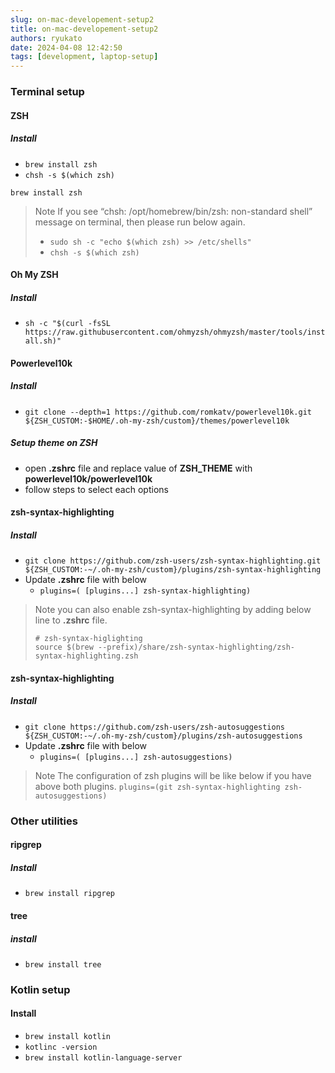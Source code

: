 ```yaml
---
slug: on-mac-developement-setup2
title: on-mac-developement-setup2
authors: ryukato
date: 2024-04-08 12:42:50
tags: [development, laptop-setup]
---
```


<!-- truncate -->

### Terminal setup

#### ZSH

##### Install

- `brew install zsh`
- `chsh -s $(which zsh)`

```
brew install zsh
```

> Note
> If you see “chsh: /opt/homebrew/bin/zsh: non-standard shell” message on terminal, then please run below again.
>
> - `sudo sh -c "echo $(which zsh) >> /etc/shells"`
> - `chsh -s $(which zsh)`

#### Oh My ZSH

##### Install

- `sh -c "$(curl -fsSL https://raw.githubusercontent.com/ohmyzsh/ohmyzsh/master/tools/install.sh)"`

#### Powerlevel10k

##### Install

- `git clone --depth=1 https://github.com/romkatv/powerlevel10k.git ${ZSH_CUSTOM:-$HOME/.oh-my-zsh/custom}/themes/powerlevel10k`

##### Setup theme on ZSH

- open **.zshrc** file and replace value of **ZSH_THEME** with **powerlevel10k/powerlevel10k**
- follow steps to select each options

#### zsh-syntax-highlighting

##### Install

- `git clone https://github.com/zsh-users/zsh-syntax-highlighting.git ${ZSH_CUSTOM:-~/.oh-my-zsh/custom}/plugins/zsh-syntax-highlighting`
- Update **.zshrc** file with below
  - `plugins=( [plugins...] zsh-syntax-highlighting)`

> Note
> you can also enable zsh-syntax-highlighting by adding below line to **.zshrc** file.
>
> ```
> # zsh-syntax-higlighting
> source $(brew --prefix)/share/zsh-syntax-highlighting/zsh-syntax-highlighting.zsh
> ```

#### zsh-syntax-highlighting

##### Install

- `git clone https://github.com/zsh-users/zsh-autosuggestions ${ZSH_CUSTOM:-~/.oh-my-zsh/custom}/plugins/zsh-autosuggestions`
- Update **.zshrc** file with below
  - `plugins=( [plugins...] zsh-autosuggestions)`

> Note
> The configuration of zsh plugins will be like below if you have above both plugins.
> `plugins=(git zsh-syntax-highlighting zsh-autosuggestions)`

### Other utilities

#### ripgrep

##### Install

- `brew install ripgrep`

#### tree

##### install

- `brew install tree`

### Kotlin setup

#### Install

- `brew install kotlin`
- `kotlinc -version`
- `brew install kotlin-language-server`

